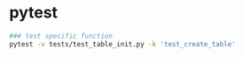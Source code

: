 
# pytest

```bash
### test specific function
pytest -v tests/test_table_init.py -k 'test_create_table'
```
